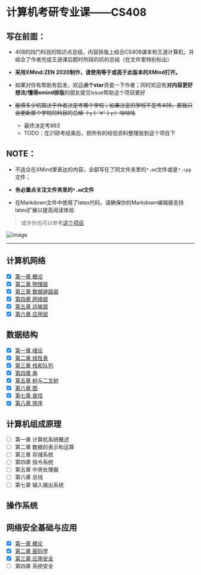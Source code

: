 # 计算机考研专业课——CS408  

## 写在前面：
+ 408的四门科目的知识点总结，内容排版上结合CS408课本和王道计算机，并结合了作者完成王道课后题时所踩的坑的总结（在文件里特别标出）
    
+  **采用XMind:ZEN 2020制作，请使用等于或高于此版本的XMind打开。**  

+ 如果对你有帮助有启发，欢迎**点个star**资瓷一下作者；同时欢迎有**对内容更好想法/懂得xmind排版**的朋友提交issue帮助这个项目更好  

+ ~~能填多少坑取决于作者决定考哪个学校；如果决定的学校不是考408，那我只会更新那个学校的科目的总结（┓( ´∀` )┏）咕咕咕~~   
  + 最终决定考863
  + TODO：在21研考结束后，把所有的经验资料整理放到这个项目下
   
  
## NOTE：  
+ 不适合在XMind里表达的内容，全部写在了同文件夹里的`*.md`文件或是`*.cpp`文件；

+ **务必重点关注文件夹里的`*.md`文件**
  
+ 在Markdown文件中使用了latex代码，请确保你的Markdown编辑器支持latex扩展以提高阅读体验

> 或许你也可以参考[这个项目](https://github.com/SSHeRun/CS-Xmind-Note)
 
![image](https://images.cnblogs.com/cnblogs_com/unknown404/1368664/o_200228080609138b9120a159048225d7ead2d9f7bea6.jpg)
  
---

## 计算机网络
+ [x] [第一章 概论](https://github.com/Alice-and-Bob/CS408/blob/master/%E8%AE%A1%E7%AE%97%E6%9C%BA%E7%BD%91%E7%BB%9C/%E7%AC%AC1%E7%AB%A0%20%E7%BB%AA%E8%AE%BA/%E7%AC%AC%E4%B8%80%E7%AB%A0%20%E6%A6%82%E8%BF%B0.xmind)
+ [x] [第二章 物理层](https://github.com/Alice-and-Bob/CS408/blob/master/%E8%AE%A1%E7%AE%97%E6%9C%BA%E7%BD%91%E7%BB%9C/%E7%AC%AC2%E7%AB%A0%20%E7%89%A9%E7%90%86%E5%B1%82/%E7%AC%AC%E4%BA%8C%E7%AB%A0%20%E7%89%A9%E7%90%86%E5%B1%82.xmind)
+ [x] [第三章 数据链路层](https://github.com/Alice-and-Bob/CS408/blob/master/%E8%AE%A1%E7%AE%97%E6%9C%BA%E7%BD%91%E7%BB%9C/%E7%AC%AC3%E7%AB%A0%20%E6%95%B0%E6%8D%AE%E9%93%BE%E8%B7%AF%E5%B1%82/%E7%AC%AC%E4%B8%89%E7%AB%A0%20%E6%95%B0%E6%8D%AE%E9%93%BE%E8%B7%AF%E5%B1%82.xmind)
+ [x] [第四章 网络层](https://github.com/Alice-and-Bob/CS408/blob/master/%E8%AE%A1%E7%AE%97%E6%9C%BA%E7%BD%91%E7%BB%9C/%E7%AC%AC4%E7%AB%A0%20%E7%BD%91%E7%BB%9C%E5%B1%82/%E7%AC%AC%E5%9B%9B%E7%AB%A0%20%E7%BD%91%E7%BB%9C%E5%B1%82.xmind)
+ [x] [第五章 运输层](https://github.com/Alice-and-Bob/CS408/blob/master/%E8%AE%A1%E7%AE%97%E6%9C%BA%E7%BD%91%E7%BB%9C/%E7%AC%AC5%E7%AB%A0%20%E8%BF%90%E8%BE%93%E5%B1%82/%E7%AC%AC%E4%BA%94%E7%AB%A0%20%E8%BF%90%E8%BE%93%E5%B1%82.xmind)
+ [x] [第六章 应用层](https://github.com/Alice-and-Bob/CS408/blob/master/%E8%AE%A1%E7%AE%97%E6%9C%BA%E7%BD%91%E7%BB%9C/%E7%AC%AC6%E7%AB%A0%20%E5%BA%94%E7%94%A8%E5%B1%82/%E7%AC%AC%E5%85%AD%E7%AB%A0%20%E5%BA%94%E7%94%A8%E5%B1%82.xmind)
## 数据结构  
+ [x] [第一章 绪论](https://github.com/Alice-and-Bob/CS408/blob/master/%E6%95%B0%E6%8D%AE%E7%BB%93%E6%9E%84/%E7%AC%AC1%E7%AB%A0%20%E7%BB%AA%E8%AE%BA/%E7%AC%AC%E4%B8%80%E7%AB%A0%20%E7%BB%AA%E8%AE%BA.xmind)
+ [x] [第二章 线性表](https://github.com/Alice-and-Bob/CS408/blob/master/%E6%95%B0%E6%8D%AE%E7%BB%93%E6%9E%84/%E7%AC%AC2%E7%AB%A0%20%E7%BA%BF%E6%80%A7%E8%A1%A8/%E7%AC%AC%E4%BA%8C%E7%AB%A0%20%E7%BA%BF%E6%80%A7%E8%A1%A8.xmind)
+ [x] [第三章 栈和队列](https://github.com/Alice-and-Bob/CS408/blob/master/%E6%95%B0%E6%8D%AE%E7%BB%93%E6%9E%84/%E7%AC%AC3%E7%AB%A0%20%E6%A0%88%E5%92%8C%E9%98%9F%E5%88%97/%E7%AC%AC%E4%B8%89%E7%AB%A0%20%E6%A0%88%E4%B8%8E%E9%98%9F%E5%88%97.xmind)
+ [x] [第四章 串](https://github.com/Alice-and-Bob/CS408/blob/master/%E6%95%B0%E6%8D%AE%E7%BB%93%E6%9E%84/%E7%AC%AC4%E7%AB%A0%20%E4%B8%B2/%E7%AC%AC%E5%9B%9B%E7%AB%A0%20%E4%B8%B2.xmind)
+ [x] [第五章 树与二叉树](https://github.com/Alice-and-Bob/CS408/blob/master/%E6%95%B0%E6%8D%AE%E7%BB%93%E6%9E%84/%E7%AC%AC5%E7%AB%A0%20%E6%A0%91%E4%B8%8E%E4%BA%8C%E5%8F%89%E6%A0%91/%E7%AC%AC%E4%BA%94%E7%AB%A0%20%E6%A0%91%E4%B8%8E%E4%BA%8C%E5%8F%89%E6%A0%91.xmind)
+ [x] [第六章 图](https://github.com/Alice-and-Bob/CS408/blob/master/%E6%95%B0%E6%8D%AE%E7%BB%93%E6%9E%84/%E7%AC%AC6%E7%AB%A0%20%E5%9B%BE/%E7%AC%AC%E5%85%AD%E7%AB%A0%20%E5%9B%BE.xmind)
+ [x] [第七章 查找](https://github.com/Alice-and-Bob/CS408/blob/master/%E6%95%B0%E6%8D%AE%E7%BB%93%E6%9E%84/%E7%AC%AC7%E7%AB%A0%20%E6%9F%A5%E6%89%BE/%E7%AC%AC%E4%B8%83%E7%AB%A0%20%E6%9F%A5%E6%89%BE.xmind)
+ [x] [第八章 排序](https://github.com/Alice-and-Bob/CS408/blob/master/%E6%95%B0%E6%8D%AE%E7%BB%93%E6%9E%84/%E7%AC%AC8%E7%AB%A0%20%E6%8E%92%E5%BA%8F/%E7%AC%AC%E5%85%AB%E7%AB%A0%20%E6%8E%92%E5%BA%8F.xmind)
  
## 计算机组成原理  
+ [ ] 第一章 计算机系统概述
+ [ ] 第二章 数据的表示和运算
+ [ ] 第三章 存储系统
+ [ ] 第四章 指令系统
+ [ ] 第五章 中央处理器
+ [ ] 第六章 总线
+ [ ] 第七章 输入输出系统
## 操作系统

  
## 网络安全基础与应用 
+ [x] [第一章 概论](https://github.com/Alice-and-Bob/CS408/blob/master/%E7%BD%91%E7%BB%9C%E5%AE%89%E5%85%A8%E5%9F%BA%E7%A1%80%E4%B8%8E%E5%BA%94%E7%94%A8/1%E3%80%81%E6%A6%82%E8%AE%BA.xmind)
+ [x] [第二章 密码学](https://github.com/Alice-and-Bob/CS408/blob/master/%E7%BD%91%E7%BB%9C%E5%AE%89%E5%85%A8%E5%9F%BA%E7%A1%80%E4%B8%8E%E5%BA%94%E7%94%A8/2%E3%80%81%E5%AF%86%E7%A0%81%E5%AD%A6.xmind)
+ [x] [第三章 应用安全](https://github.com/Alice-and-Bob/CS408/blob/master/%E7%BD%91%E7%BB%9C%E5%AE%89%E5%85%A8%E5%9F%BA%E7%A1%80%E4%B8%8E%E5%BA%94%E7%94%A8/3%E3%80%81%E7%BD%91%E7%BB%9C%E5%AE%89%E5%85%A8%E5%BA%94%E7%94%A8.xmind)
+ [ ] 第四章 系统安全
